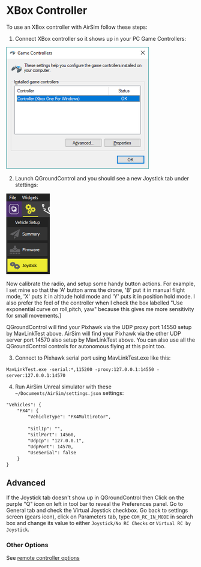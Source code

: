 # XBox Controller

To use an XBox controller with AirSim follow these steps:

1. Connect XBox controller so it shows up in your PC Game Controllers:

![Gamecontrollers](images/game_controllers.png)

2. Launch QGroundControl and you should see a new Joystick tab under stettings:

![Gamecontrollers](images/qgc_joystick.png)

Now calibrate the radio, and setup some handy button actions.  For example, I set mine so that 
the 'A' button arms the drone, 'B' put it in manual flight mode, 'X' puts it in altitude hold mode
and 'Y' puts it in position hold mode.  I also prefer the feel of the controller when I check the
box labelled "Use exponential curve on roll,pitch, yaw" because this gives me more sensitivity for
small movements.]

QGroundControl will find your Pixhawk via the UDP proxy port 14550 setup by MavLinkTest above.
AirSim will find your Pixhawk via the other UDP server port 14570 also setup by MavLinkTest above.
You can also use all the QGroundControl controls for autonomous flying at this point too.


3. Connect to Pixhawk serial port using MavLinkTest.exe like this:
````
MavLinkTest.exe -serial:*,115200 -proxy:127.0.0.1:14550 -server:127.0.0.1:14570
````

4. Run AirSim Unreal simulator with these `~/Documents/AirSim/settings.json` settings:
```
"Vehicles": {
    "PX4": {
        "VehicleType": "PX4Multirotor",

        "SitlIp": "",
        "SitlPort": 14560,
        "UdpIp": "127.0.0.1",
        "UdpPort": 14570,
        "UseSerial": false
    }
}
```

## Advanced

If the Joystick tab doesn't show up in QGroundControl then Click on the purple "Q" icon on left in tool bar to reveal the Preferences panel.
Go to General tab and check the Virtual Joystick checkbox.  Go back to settings screen (gears icon), click on Parameters tab,
type `COM_RC_IN_MODE` in search box and change its value to either `Joystick/No RC Checks` or `Virtual RC by Joystick`.

### Other Options

See [remote controller options](remote_control.md)